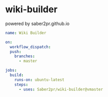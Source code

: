 # wiki-builder
powered by saber2pr.github.io

```yml
name: Wiki Builder

on:
  workflow_dispatch:
  push:
    branches:
      - master

jobs:
  build:
    runs-on: ubuntu-latest
    steps:
      - uses: Saber2pr/wiki-builder@vmaster
```
